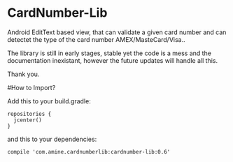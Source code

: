 # CardNumber-Lib
Android EditText based view, that can validate a given card number and can detectet the type of the card number AMEX/MasteCard/Visa..

The library is still in early stages, stable yet the code is a mess and the documentation inexistant, however the future updates will handle all this.

Thank you.

#How to Import?

Add this to your build.gradle:
```
repositories {
  jcenter() 
} 
```
and this to your dependencies:
```
compile 'com.amine.cardnumberlib:cardnumber-lib:0.6'
```
